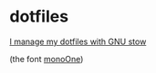 # dotfiles
[I manage my dotfiles with GNU stow](http://brandon.invergo.net/news/2012-05-26-using-gnu-stow-to-manage-your-dotfiles.html)

(the font [monoOne](https://github.com/madmalik/monoOne))
